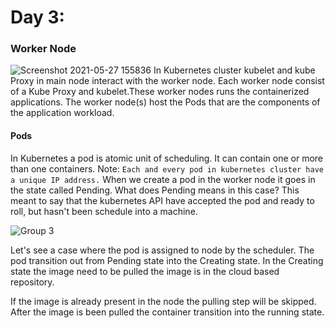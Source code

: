 
# Day 3:
### Worker Node
![Screenshot 2021-05-27 155836](https://user-images.githubusercontent.com/43869046/119820370-07ba5a00-bf0f-11eb-9a45-195e3b09c8ea.png)
In Kubernetes cluster kubelet and kube Proxy in main node interact with the worker node. Each worker node consist of a Kube Proxy and kubelet.These worker nodes runs the containerized applications. The worker node(s) host the Pods that are the components of the application workload. 

#### Pods
In Kubernetes a pod is atomic unit of scheduling. It can contain one or more than one containers. 
Note: `Each and every pod in kubernetes cluster have a unique IP address.`
When we create a pod in the worker node it goes in the state called Pending. What does Pending means in this case? This meant to say that the kubernetes API have accepted the pod and ready to roll, but hasn't been schedule into a machine.

![Group 3](https://user-images.githubusercontent.com/43869046/119820415-143eb280-bf0f-11eb-9aae-bf6fb2219f46.png)

Let's see a case where the pod is assigned to node by the scheduler. The pod transition out from Pending state into the Creating state. In the Creating state the image need to be pulled the image is in the cloud based repository. 

If the image is already present in the node the pulling step will be skipped. After the image is been pulled the container transition into the running state.

